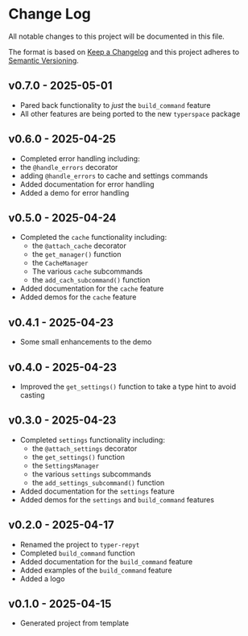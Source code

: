 # Change Log

All notable changes to this project will be documented in this file.

The format is based on [Keep a Changelog](http://keepachangelog.com/)
and this project adheres to [Semantic Versioning](http://semver.org/).


## v0.7.0 - 2025-05-01
- Pared back functionality to _just_ the `build_command` feature
- All other features are being ported to the new `typerspace` package


## v0.6.0 - 2025-04-25
- Completed error handling including:
 - the `@handle_errors` decorator
 - adding `@handle_errors` to cache and settings commands
- Added documentation for error handling
- Added a demo for error handling


## v0.5.0 - 2025-04-24
- Completed the `cache` functionality including:
  - the `@attach_cache` decorator
  - the `get_manager()` function
  - the `CacheManager`
  - The various `cache` subcommands
  - the `add_cach_subcommand()` function
- Added documentation for the `cache` feature
- Added demos for the `cache` feature


## v0.4.1 - 2025-04-23
- Some small enhancements to the demo


## v0.4.0 - 2025-04-23
- Improved the `get_settings()` function to take a type hint to avoid casting


## v0.3.0 - 2025-04-23
- Completed `settings` functionality including:
  - the `@attach_settings` decorator
  - the `get_settings()` function
  - the `SettingsManager`
  - the various `settings` subcommands
  - the `add_settings_subcommand()` function
- Added documentation for the `settings` feature
- Added demos for the `settings`  and `build_command` features


## v0.2.0 - 2025-04-17
- Renamed the project to `typer-repyt`
- Completed `build_command` function
- Added documentation for the `build_command` feature
- Added examples of the `build_command` feature
- Added a logo


## v0.1.0 - 2025-04-15
- Generated project from template
